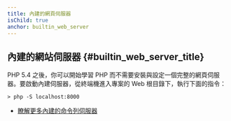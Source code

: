 ```yaml
---
title: 內建的網頁伺服器
isChild: true
anchor: builtin_web_server
---
```


## 內建的網站伺服器 {#builtin_web_server_title}

PHP 5.4 之後，你可以開始學習 PHP 而不需要安裝與設定一個完整的網頁伺服器。要啟動內建伺服器，從終端機進入專案的 Web 根目錄下，執行下面的指令：


    > php -S localhost:8000

* [瞭解更多內建的命令列伺服器][cli-server]

[cli-server]: http://www.php.net/manual/en/features.commandline.webserver.php
